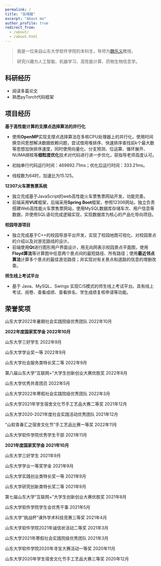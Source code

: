 ```yaml
---
permalink: /
title: "张靖婕"
excerpt: "About me"
author_profile: true
redirect_from: 
  - /about/
  - /about.html
---
```


> 我是一位来自山东大学软件学院的本科生，导师为[魏乐义](https://faculty.sdu.edu.cn/weileyi/zh_CN/index.htm)教授。
>
> 研究兴趣为人工智能、机器学习、高性能计算、药物生物信息学。

## 科研经历

- 阅读多篇论文
- 熟悉pyTorch代码框架

## 项目经历

**基于高性能计算的支撑点选择算法的并行化** 

- <span style='font-size:14px'>使用**OpenMP**实现支撑点选择算法在多核CPU处理器上的并行化，使用时间换空间思想解决数据依赖问题，尝试借用堆排序、快速排序查找前k个最大数等思想加快排序速度，同时使用向量化、分支预测、位运算、循环展开、NUMA绑核等**细粒度优化**技术对代码进行进一步优化，获指导老师高度认可。</span>

- <span style='font-size:14px'>初始串行代码运行时间：469892.71ms；优化后运行时间：333.21ms。</span>

- <span style='font-size:14px'>线程数为64时，加速比为15.125。</span>

**12307火车票售票系统** 

- <span style='font-size:14px'>独立完成基于JavaScript的web高性能火车票售票网站开发，功能完善。</span>
- <span style='font-size:14px'>前端采⽤**VUE**框架，后端采⽤**Spring Boot**框架，参照12306网站，独立负责搭建Web高性能火车票售票网站，使用MySQL数据库存储车次、用户信息等数据，并使用SQL语句完成逻辑实现，实现数据库为核心的产品化导向项目。</span>

**校园导游项目** 

- <span style='font-size:14px'>独立完成基于C++的校园导游平台开发，实现了校园地图可视化、对校园景点的介绍以及对游览路线的设计。</span>
- <span style='font-size:14px'>前端使用**Qt**进行图形用户界面设计，用无向网表示校园景点平面图，使用**Floyd算法**等计算图中任意两个景点间的最短路径、所有路径；使用**最近邻点算法**计算多个景点的最佳游览路径；并实现对有关景点和道路的信息的增删改查。</span>

**师生线上考试平台**

- <span style='font-size:14px'>基于 Java、MySQL、Swings 实现C/S模式的师生线上考试平台。具有线上考试、阅卷、查看成绩、查看排名、学生成绩复核申请等功能。</span>

## 荣誉奖项

<span style='font-size:14px'>山东大学2022年暑期社会实践院级优秀团队  2022年10月</span>

<span style='font-size:14px'>**2022年度国家奖学金  2022年10月**</span>

<span style='font-size:14px'>山东大学三好学生  2022年9月</span>

<span style='font-size:14px'>山东大学学业奖一等  2022年9月</span>

<span style='font-size:14px'>山东大学社会服务类特长奖二等  2022年9月</span>

<span style='font-size:14px'>第八届山东大学“互联网+”大学生创新创业大赛优胜奖  2022年8月</span>

<span style='font-size:14px'>山东大学优秀共青团员  2022年5月</span>

<span style='font-size:14px'>山东大学2022年寒假社会实践院级优秀团队  2022年3月</span>

<span style='font-size:14px'>山东大学2021年学生宿舍文化节手工艺品大赛二等奖  2021年12月</span>

<span style='font-size:14px'>山东大学2020-2021年度社会实践活动优秀团队  2021年12月</span>

<span style='font-size:14px'>“山软青春汇之宿舍文化节”手工艺品比赛一等奖  2022年11月</span>

<span style='font-size:14px'>山东大学软件学院优秀学生干部  2021年11月</span>

<span style='font-size:14px'>**2021年度国家奖学金  2021年10月**</span>

<span style='font-size:14px'>山东大学三好学生  2021年9月</span>

<span style='font-size:14px'>山东大学学业一等奖学金  2021年9月</span>

<span style='font-size:14px'>山东大学实践创业类特长奖一等  2021年9月</span>

<span style='font-size:14px'>山东大学研究创新类特长奖二等  2021年9月</span>

<span style='font-size:14px'>第七届山东大学“互联网+”大学生创新创业大赛优胜奖  2021年8月</span>

<span style='font-size:14px'>山东大学软件学院学生会优秀干事  2021年5月</span>

<span style='font-size:14px'>山东大学“挑战杯”课外学术科技竞赛三等奖  2021年4月</span>

<span style='font-size:14px'>山东大学软件学院2021年诚信状活动二等奖  2021年3月</span>

<span style='font-size:14px'>山东大学2021年寒假社会实践院级优秀团队  2021年3月</span>

<span style='font-size:14px'>山东大学软件学院2020年寻宝大赛活动一等奖  2020年11月</span>

<span style='font-size:14px'>山东大学2020年学生宿舍文化节手工艺品大赛三等奖  2020年12月</span>
